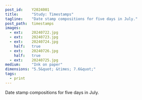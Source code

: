 ```yaml
---
post_id:    Y2024001
title:      "Study: Timestamps"
tagline:    "Date stamp compositions for five days in July."
post_path:  timestamps
images:
  - ext:    20240722.jpg
  - ext:    20240723.jpg
  - ext:    20240724.jpg
    half:   true
  - ext:    20240726.jpg
    half:   true
  - ext:    20240725.jpg
medium:     "Ink on paper"
dimensions: "5.5&quot; &times; 7.6&quot;" 
tags:
  - print
---
```

Date stamp compositions for five days in July.

